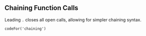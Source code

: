 ## Chaining Function Calls

Leading `.` closes all open calls, allowing for simpler chaining syntax.

```
codeFor('chaining')
```
